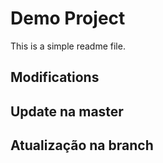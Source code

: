 # Demo Project

This is a simple readme file.

## Modifications


## Update na master
## Atualização na branch
